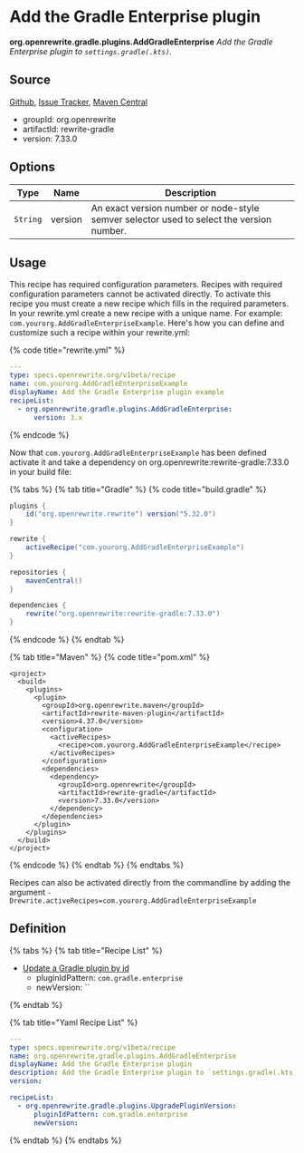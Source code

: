 # Add the Gradle Enterprise plugin

**org.openrewrite.gradle.plugins.AddGradleEnterprise**
_Add the Gradle Enterprise plugin to `settings.gradle(.kts)`._

## Source

[Github](https://github.com/openrewrite/rewrite-gradle), [Issue Tracker](https://github.com/openrewrite/rewrite-gradle/issues), [Maven Central](https://search.maven.org/artifact/org.openrewrite/rewrite-gradle/7.33.0/jar)

* groupId: org.openrewrite
* artifactId: rewrite-gradle
* version: 7.33.0

## Options

| Type | Name | Description |
| -- | -- | -- |
| `String` | version | An exact version number or node-style semver selector used to select the version number. |


## Usage

This recipe has required configuration parameters. Recipes with required configuration parameters cannot be activated directly. To activate this recipe you must create a new recipe which fills in the required parameters. In your rewrite.yml create a new recipe with a unique name. For example: `com.yourorg.AddGradleEnterpriseExample`.
Here's how you can define and customize such a recipe within your rewrite.yml:

{% code title="rewrite.yml" %}
```yaml
---
type: specs.openrewrite.org/v1beta/recipe
name: com.yourorg.AddGradleEnterpriseExample
displayName: Add the Gradle Enterprise plugin example
recipeList:
  - org.openrewrite.gradle.plugins.AddGradleEnterprise:
      version: 3.x
```
{% endcode %}

Now that `com.yourorg.AddGradleEnterpriseExample` has been defined activate it and take a dependency on org.openrewrite:rewrite-gradle:7.33.0 in your build file:

{% tabs %}
{% tab title="Gradle" %}
{% code title="build.gradle" %}
```groovy
plugins {
    id("org.openrewrite.rewrite") version("5.32.0")
}

rewrite {
    activeRecipe("com.yourorg.AddGradleEnterpriseExample")
}

repositories {
    mavenCentral()
}

dependencies {
    rewrite("org.openrewrite:rewrite-gradle:7.33.0")
}
```
{% endcode %}
{% endtab %}

{% tab title="Maven" %}
{% code title="pom.xml" %}
```markup
<project>
  <build>
    <plugins>
      <plugin>
        <groupId>org.openrewrite.maven</groupId>
        <artifactId>rewrite-maven-plugin</artifactId>
        <version>4.37.0</version>
        <configuration>
          <activeRecipes>
            <recipe>com.yourorg.AddGradleEnterpriseExample</recipe>
          </activeRecipes>
        </configuration>
        <dependencies>
          <dependency>
            <groupId>org.openrewrite</groupId>
            <artifactId>rewrite-gradle</artifactId>
            <version>7.33.0</version>
          </dependency>
        </dependencies>
      </plugin>
    </plugins>
  </build>
</project>
```
{% endcode %}
{% endtab %}
{% endtabs %}

Recipes can also be activated directly from the commandline by adding the argument `-Drewrite.activeRecipes=com.yourorg.AddGradleEnterpriseExample`

## Definition

{% tabs %}
{% tab title="Recipe List" %}
* [Update a Gradle plugin by id](../../gradle/plugins/upgradepluginversion.md)
  * pluginIdPattern: `com.gradle.enterprise`
  * newVersion: ``

{% endtab %}

{% tab title="Yaml Recipe List" %}
```yaml
---
type: specs.openrewrite.org/v1beta/recipe
name: org.openrewrite.gradle.plugins.AddGradleEnterprise
displayName: Add the Gradle Enterprise plugin
description: Add the Gradle Enterprise plugin to `settings.gradle(.kts)`.
version: 

recipeList:
  - org.openrewrite.gradle.plugins.UpgradePluginVersion:
      pluginIdPattern: com.gradle.enterprise
      newVersion: 

```
{% endtab %}
{% endtabs %}
